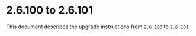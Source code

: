 # 2.6.100 to 2.6.101

This document describes the upgrade instructions from `2.6.100` to `2.6.101`.

